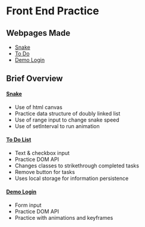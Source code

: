 # Front End Practice

## Webpages Made

-   [Snake](#snake)
-   [To Do](#to-do-list)
-   [Demo Login](#demo-login)

## Brief Overview

#### [Snake](./snake)

-   Use of html canvas
-   Practice data structure of doubly linked list
-   Use of range input to change snake speed
-   Use of setInterval to run animation

#### [To Do List](./to-do)

-   Text & checkbox input
-   Practice DOM API
-   Changes classes to strikethrough completed tasks
-   Remove button for tasks
-   Uses local storage for information persistence

#### [Demo Login](./login)

-   Form input
-   Practice DOM API
-   Practice with animations and keyframes
